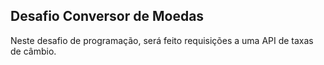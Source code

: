 ## Desafio Conversor de Moedas

Neste desafio de programação, será feito requisições a uma API de taxas de câmbio.
